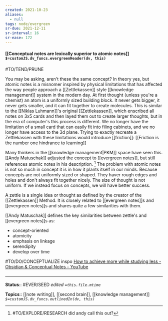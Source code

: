 ```yaml
---
created: 2021-10-23
aliases:
  - null
tags: node/evergreen
sr-due: 2021-12-11
sr-interval: 16
sr-ease: 172
---
```


#### [[Conceptual notes are lexically superior to atomic notes]] `$=customJS.dv_funcs.evergreenHeader(dv, this)`

#TO/TEND/PRUNE 

You may be asking, aren't these the same concept? In theory yes, but atomic notes is a misnomer inspired by physical limitations that has affected the way people approach a [[Zettlekassen]] style [[knowledge management]] system in the modern day. At first thought (unless you're a chemist) an atom is a uniformly sized building block. It never gets bigger, it never gets smaller, and it can fit together to create molecules. This is similar to the [[Niklas Luhmann]]'s original [[Zettlekassen]], which enscribed all notes on 3x5 cards and then layed them out to create larger thoughts, but in the era of computer's this process is different. We no longer have the limitation of a small card that can easily fit into filing cabinets, and we no longer have access to the 3d plane. Trying to exactly recreate a Zettlekassen with these limitations would introduce [[friction]]: [[Friction is the number one hindrance to learning]]

[^2]: [[Your second brain should be frictionless access to a curated base of knowledge]]

Many thinkers in the [[knowledge management|PKM]] space have seen this. [[Andy Matuschak]] adjusted the concept to [[evergreen notes]], but still references atomic notes in his description. [^1] The problem with atomic notes is not so much in concept it is in how it plants itself in our minds. Because concepts are not uniformly sized or shaped. They haver rough edges and holes and don't always fit together nicely. The size of thought is not uniform. If we instead focus on concepts, we will have better success. 

[^1]: #TO/EXPLORE/RESEARCH did andy call this out?

A zettle is a single idea or thought as defined by the creator of the [[Zettlekassen]] Method. It is closely related to [[evergreen notes]]s and [[evergreen notes]]s and shares quite a few similarities with them.

[[Andy Matuschak]] defines the key similarities between zettle's and [[evergreen notes]]s as: 
 - concept-oriented
 - atomicity
 - emphasis on linkage
 - serendipity
 - develop over time
 
#TO/DO/CONCEPTUALIZE inspo [How to achieve more while studying less - Obsidian & Conceptual Notes - YouTube](https://www.youtube.com/watch?v=MYJsGksojms)


### <hr class="footnote"/>

**Status**:: #EVER/SEED
*edited `=this.file.mtime`*

**Topics**:: [[note writing]], [[second brain]], [[knowledge management]]
*`$=customJS.dv_funcs.outlinedIn(dv, this)`*